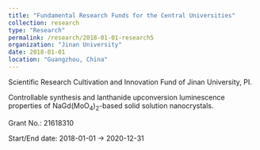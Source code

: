 ```yaml
---
title: "Fundamental Research Funds for the Central Universities"
collection: research
type: "Research"
permalink: /research/2018-01-01-research5
organization: "Jinan University"
date: 2018-01-01
location: "Guangzhou, China"
---
```


Scientific Research Cultivation and Innovation Fund of Jinan University, PI.

Controllable synthesis and lanthanide upconversion luminescence properties of NaGd(MoO<sub>4</sub>)<sub>2</sub>-based solid solution nanocrystals.

Grant No.: 21618310

Start/End date: 2018-01-01 → 2020-12-31